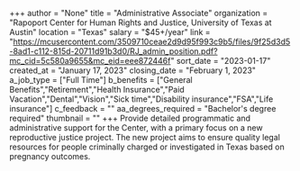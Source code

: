 +++
author = "None"
title = "Administrative Associate"
organization = "Rapoport Center for Human Rights and Justice, University of Texas at Austin"
location = "Texas"
salary = "$45+/year"
link = "https://mcusercontent.com/3509710ceae2d9d95f993c9b5/files/9f25d3d5-8ad1-c112-815d-20711d91b3d0/RJ_admin_position.pdf?mc_cid=5c580a9655&mc_eid=eee872446f"
sort_date = "2023-01-17"
created_at = "January 17, 2023"
closing_date = "February 1, 2023"
a_job_type = ["Full Time"]
b_benefits = ["General Benefits","Retirement","Health Insurance","Paid Vacation","Dental","Vision","Sick time","Disability insurance","FSA","Life insurance"]
c_feedback = ""
aa_degrees_required = "Bachelor's degree required"
thumbnail = ""
+++
Provide detailed programmatic and administrative support for the Center, with a primary focus on a new reproductive justice project. The new project aims to ensure quality legal resources for people criminally charged or investigated in Texas based on pregnancy outcomes.